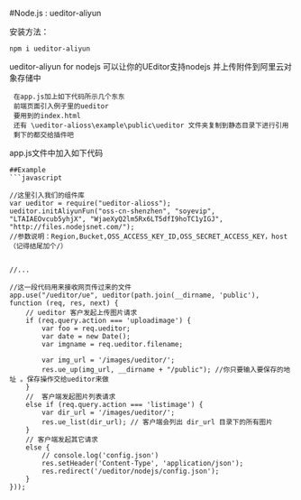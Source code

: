 ﻿#Node.js : ueditor-aliyun

安装方法：

```
npm i ueditor-aliyun
```
ueditor-aliyun for nodejs 可以让你的UEditor支持nodejs 并上传附件到阿里云对象存储中


```
 在app.js加上如下代码所示几个东东
 前端页面引入例子里的ueditor
 要用到的index.html
 还有 \ueditor-alioss\example\public\ueditor 文件夹复制到静态目录下进行引用
 剩下的都交给插件吧

```


app.js文件中加入如下代码
```
##Example
```javascript

//这里引入我们的组件库
var ueditor = require("ueditor-alioss");
ueditor.initAliyunFun("oss-cn-shenzhen", "soyevip", "LTAIAEOvcub5yhjX", "WjaeXyQ2lm5Rx6LT5dfI9hoTC1yIGJ", "http://files.nodejsnet.com/");
//参数说明：Region,Bucket,OSS_ACCESS_KEY_ID,OSS_SECRET_ACCESS_KEY，host（记得结尾加个/）


//...

//这一段代码用来接收网页传过来的文件
app.use("/ueditor/ue", ueditor(path.join(__dirname, 'public'), function (req, res, next) {
    // ueditor 客户发起上传图片请求
    if (req.query.action === 'uploadimage') {
        var foo = req.ueditor;
        var date = new Date();
        var imgname = req.ueditor.filename;

        var img_url = '/images/ueditor/';
        res.ue_up(img_url, __dirname + "/public"); //你只要输入要保存的地址 。保存操作交给ueditor来做
    }
    //  客户端发起图片列表请求
    else if (req.query.action === 'listimage') {
        var dir_url = '/images/ueditor/';
        res.ue_list(dir_url); // 客户端会列出 dir_url 目录下的所有图片
    }
    // 客户端发起其它请求
    else {
        // console.log('config.json')
        res.setHeader('Content-Type', 'application/json');
        res.redirect('/ueditor/nodejs/config.json');
    }
}));

```



